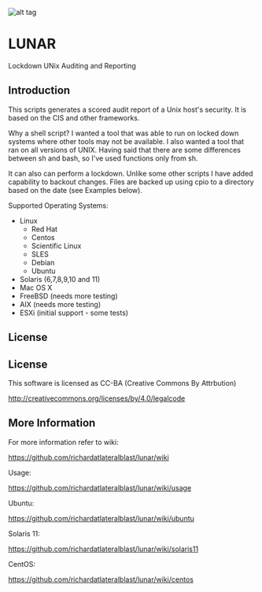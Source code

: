 ![alt tag](https://raw.githubusercontent.com/richardatlateralblast/lunar/master/lunar.png)

LUNAR
=====

Lockdown UNix Auditing and Reporting

Introduction
------------

This scripts generates a scored audit report of a Unix host's security.
It is based on the CIS and other frameworks.

Why a shell script? I wanted a tool that was able to run on locked down systems
where other tools may not be available. I also wanted a tool that ran on all
versions of UNIX. Having said that there are some differences between sh and
bash, so I've used functions only from sh.

It can also can perform a lockdown. Unlike some other scripts I have added
capability to backout changes. Files are backed up using cpio to a directory
based on the date (see Examples below).

Supported Operating Systems:

- Linux
  - Red Hat
  - Centos
  - Scientific Linux
  - SLES
  - Debian
  - Ubuntu
- Solaris (6,7,8,9,10 and 11)
- Mac OS X
- FreeBSD (needs more testing)
- AIX (needs more testing)
- ESXi (initial support - some tests)

License
-------

License
-------

This software is licensed as CC-BA (Creative Commons By Attrbution)

http://creativecommons.org/licenses/by/4.0/legalcode

More Information
----------------

For more information refer to wiki:

https://github.com/richardatlateralblast/lunar/wiki

Usage:

https://github.com/richardatlateralblast/lunar/wiki/usage

Ubuntu:

https://github.com/richardatlateralblast/lunar/wiki/ubuntu

Solaris 11:

https://github.com/richardatlateralblast/lunar/wiki/solaris11

CentOS:

https://github.com/richardatlateralblast/lunar/wiki/centos
